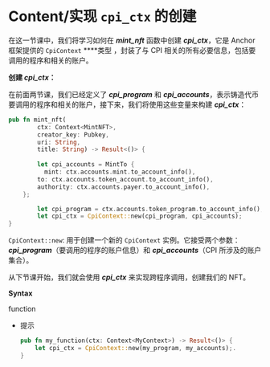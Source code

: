 # Content/**实现 `cpi_ctx` 的创建**

在这一节课中，我们将学习如何在 ***mint_nft*** 函数中创建 ***cpi_ctx***，它是 Anchor 框架提供的 `CpiContext` ****类型 ，封装了与 CPI 相关的所有必要信息，包括要调用的程序和相关的账户。

**创建 *cpi_ctx*：**

在前面两节课，我们已经定义了 ***cpi_program*** 和 ***cpi_accounts***，表示铸造代币要调用的程序和相关的账户，接下来，我们将使用这些变量来构建 ***cpi_ctx***：

```rust
pub fn mint_nft(
        ctx: Context<MintNFT>,
        creator_key: Pubkey,
        uri: String,
        title: String) -> Result<()> {
        
		let cpi_accounts = MintTo {
	      mint: ctx.accounts.mint.to_account_info(),
        to: ctx.accounts.token_account.to_account_info(),
        authority: ctx.accounts.payer.to_account_info(),
    };

		let cpi_program = ctx.accounts.token_program.to_account_info();
		let cpi_ctx = CpiContext::new(cpi_program, cpi_accounts);
}
```

`CpiContext::new`: 用于创建一个新的 `CpiContext` 实例。它接受两个参数：***cpi_program***（要调用的程序的账户信息）和 ***cpi_accounts***（CPI 所涉及的账户集合）。

从下节课开始，我们就会使用 ***cpi_ctx***  来实现跨程序调用，创建我们的 NFT。

**Syntax** 

function

- 提示
    
    ```rust
    pub fn my_function(ctx: Context<MyContext>) -> Result<()> {
        let cpi_ctx = CpiContext::new(my_program, my_accounts);.
    }
    ```